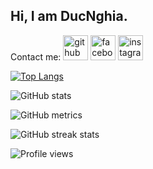 ## Hi, I am DucNghia.
Contact me: 
[<img src='https://cdn.jsdelivr.net/npm/simple-icons@3.0.1/icons/github.svg' alt='github' height='40'>](https://github.com/trandoducnghia)  [<img src='https://cdn.jsdelivr.net/npm/simple-icons@3.0.1/icons/facebook.svg' alt='facebook' height='40'>](https://www.facebook.com/ducnghiait)  [<img src='https://cdn.jsdelivr.net/npm/simple-icons@3.0.1/icons/instagram.svg' alt='instagram' height='40'>](https://www.instagram.com/ducnghiavh/)  



[![Top Langs](https://github-readme-stats.vercel.app/api/top-langs/?username=trandoducnghia)](https://github.com/anuraghazra/github-readme-stats)

![GitHub stats](https://github-readme-stats.vercel.app/api?username=trandoducnghia&show_icons=true&count_private=true)  

![GitHub metrics](https://metrics.lecoq.io/trandoducnghia)  

![GitHub streak stats](https://github-readme-streak-stats.herokuapp.com/?user=trandoducnghia)  

![Profile views](https://gpvc.arturio.dev/trandoducnghia)  
